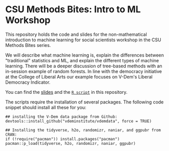# CSU Methods Bites: Intro to ML Workshop

This repository holds the code and slides for the non-mathematical introduction to machine learning for social scientists workshop in the CSU Methods Bites series. 

We will describe what machine learning is, explain the differences between "traditional" statistics and ML, and explain the different types of machine learning. There will be a deeper discussion of tree-based methods with an in-session example of random forests. In line with the democracy initiative at the College of Liberal Arts our example focuses on V-Dem's Liberal Democracy Indicator. 

You can find the [slides](./slides/slides.pdf) and the [`R script`](./scripts/workshop_rf_demo.R) in this repository. 

The scripts require the installation of several packages. The following code snippet should install all these for you:

```
## installing the V-Dem data package from Github:
devtools::install_github("vdeminstitute/vdemdata", force = TRUE)

## Installing the tidyverse, h2o, randomizr, naniar, and ggpubr from CRAN:
if (!require("pacman")) install.packages("pacman")
pacman::p_load(tidyverse, h2o, randomizr, naniar, ggpubr)
 
```
